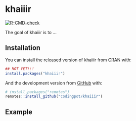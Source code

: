 
<!-- README.md is generated from README.Rmd. Please edit that file -->

# khaiiir

<!-- badges: start -->
[![R-CMD-check](https://github.com/codingpot/khaiiir/workflows/R-CMD-check/badge.svg)](https://github.com/codingpot/khaiiir/actions)
<!-- badges: end -->

The goal of khaiiir is to …

## Installation

You can install the released version of khaiiir from
[CRAN](https://CRAN.R-project.org) with:

``` r
## NOT YET!!!
install.packages("khaiiir")
```

And the development version from [GitHub](https://github.com/) with:

``` r
# install.packages("remotes")
remotes::install_github("codingpot/khaiiir")
```

## Example
